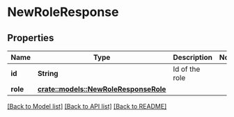 # NewRoleResponse

## Properties

Name | Type | Description | Notes
------------ | ------------- | ------------- | -------------
**id** | **String** | Id of the role | 
**role** | [**crate::models::NewRoleResponseRole**](NewRoleResponse_role.md) |  | 

[[Back to Model list]](../README.md#documentation-for-models) [[Back to API list]](../README.md#documentation-for-api-endpoints) [[Back to README]](../README.md)


